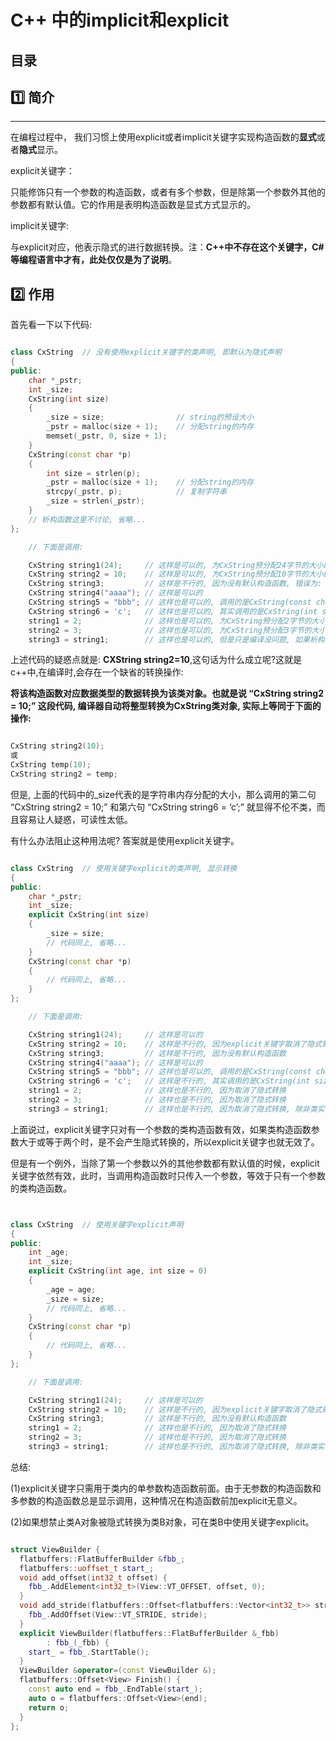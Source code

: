 # C++ 中的implicit和explicit

<h2>
目录
</h2>



## :one: 简介

---

在编程过程中， 我们习惯上使用explicit或者implicit关键字实现构造函数的**显式**或者**隐式**显示。


explicit关键字：

只能修饰只有一个参数的构造函数，或者有多个参数，但是除第一个参数外其他的参数都有默认值。它的作用是表明构造函数是显式方式显示的。

implicit关键字:

与explicit对应，他表示隐式的进行数据转换。注：<strong>C++中不存在这个关键字，C#等编程语言中才有，此处仅仅是为了说明</strong>。


## :two: 作用

首先看一下以下代码:

```C++

class CxString  // 没有使用explicit关键字的类声明, 即默认为隐式声明  
{  
public:  
    char *_pstr;  
    int _size;  
    CxString(int size)  
    {  
        _size = size;                // string的预设大小  
        _pstr = malloc(size + 1);    // 分配string的内存  
        memset(_pstr, 0, size + 1);  
    }  
    CxString(const char *p)  
    {  
        int size = strlen(p);  
        _pstr = malloc(size + 1);    // 分配string的内存  
        strcpy(_pstr, p);            // 复制字符串  
        _size = strlen(_pstr);  
    }  
    // 析构函数这里不讨论, 省略...  
};  

    // 下面是调用:

    CxString string1(24);     // 这样是可以的, 为CxString预分配24字节的大小的内存  
    CxString string2 = 10;    // 这样是可以的, 为CxString预分配10字节的大小的内存  
    CxString string3;         // 这样是不行的, 因为没有默认构造函数, 错误为: “CxString”: 没有合适的默认构造函数可用  
    CxString string4("aaaa"); // 这样是可以的  
    CxString string5 = "bbb"; // 这样也是可以的, 调用的是CxString(const char *p)  
    CxString string6 = 'c';   // 这样也是可以的, 其实调用的是CxString(int size), 且size等于'c'的ascii码  
    string1 = 2;              // 这样也是可以的, 为CxString预分配2字节的大小的内存  
    string2 = 3;              // 这样也是可以的, 为CxString预分配3字节的大小的内存  
    string3 = string1;        // 这样也是可以的, 但是只是编译没问题, 如果析构函数里用free释放_pstr内存指针的时候可能会报错, 完整的代码必须重载运算符"=", 并在其中处理内存释放

```

上述代码的疑惑点就是: **CXString string2=10**,这句话为什么成立呢?这就是c++中,在编译时,会存在一个缺省的转换操作:

<strong>将该构造函数对应数据类型的数据转换为该类对象。也就是说 “CxString string2 = 10;” 这段代码, 编译器自动将整型转换为CxString类对象, 实际上等同于下面的操作:</strong>

```C++

CxString string2(10);  
或  
CxString temp(10);  
CxString string2 = temp; 

```

但是, 上面的代码中的_size代表的是字符串内存分配的大小，那么调用的第二句 “CxString string2 = 10;” 和第六句 “CxString string6 = ‘c’;” 就显得不伦不类，而且容易让人疑惑，可读性太低。



有什么办法阻止这种用法呢? 答案就是使用explicit关键字。

```C++

class CxString  // 使用关键字explicit的类声明, 显示转换  
{  
public:  
    char *_pstr;  
    int _size;  
    explicit CxString(int size)  
    {  
        _size = size;  
        // 代码同上, 省略...  
    }  
    CxString(const char *p)  
    {  
        // 代码同上, 省略...  
    }  
};  

    // 下面是调用:  

    CxString string1(24);     // 这样是可以的  
    CxString string2 = 10;    // 这样是不行的, 因为explicit关键字取消了隐式转换  
    CxString string3;         // 这样是不行的, 因为没有默认构造函数  
    CxString string4("aaaa"); // 这样是可以的  
    CxString string5 = "bbb"; // 这样也是可以的, 调用的是CxString(const char *p)  
    CxString string6 = 'c';   // 这样是不行的, 其实调用的是CxString(int size), 且size等于'c'的ascii码, 但explicit关键字取消了隐式转换  
    string1 = 2;              // 这样也是不行的, 因为取消了隐式转换  
    string2 = 3;              // 这样也是不行的, 因为取消了隐式转换  
    string3 = string1;        // 这样也是不行的, 因为取消了隐式转换, 除非类实现操作符"="的重载  

```

上面说过，explicit关键字只对有一个参数的类构造函数有效，如果类构造函数参数大于或等于两个时，是不会产生隐式转换的，所以explicit关键字也就无效了。

但是有一个例外，当除了第一个参数以外的其他参数都有默认值的时候，explicit关键字依然有效，此时，当调用构造函数时只传入一个参数，等效于只有一个参数的类构造函数。


```C++


class CxString  // 使用关键字explicit声明  
{  
public:  
    int _age;  
    int _size;  
    explicit CxString(int age, int size = 0)  
    {  
        _age = age;  
        _size = size;  
        // 代码同上, 省略...  
    }  
    CxString(const char *p)  
    {  
        // 代码同上, 省略...  
    }  
};  

    // 下面是调用:  

    CxString string1(24);     // 这样是可以的  
    CxString string2 = 10;    // 这样是不行的, 因为explicit关键字取消了隐式转换  
    CxString string3;         // 这样是不行的, 因为没有默认构造函数  
    string1 = 2;              // 这样也是不行的, 因为取消了隐式转换  
    string2 = 3;              // 这样也是不行的, 因为取消了隐式转换  
    string3 = string1;        // 这样也是不行的, 因为取消了隐式转换, 除非类实现操作符"="的重载  


```


总结:

(1)explicit关键字只需用于类内的单参数构造函数前面。由于无参数的构造函数和多参数的构造函数总是显示调用，这种情况在构造函数前加explicit无意义。

(2)如果想禁止类A对象被隐式转换为类B对象，可在类B中使用关键字explicit。

```C++

struct ViewBuilder {
  flatbuffers::FlatBufferBuilder &fbb_;
  flatbuffers::uoffset_t start_;
  void add_offset(int32_t offset) {
    fbb_.AddElement<int32_t>(View::VT_OFFSET, offset, 0);
  }
  void add_stride(flatbuffers::Offset<flatbuffers::Vector<int32_t>> stride) {
    fbb_.AddOffset(View::VT_STRIDE, stride);
  }
  explicit ViewBuilder(flatbuffers::FlatBufferBuilder &_fbb)
        : fbb_(_fbb) {
    start_ = fbb_.StartTable();
  }
  ViewBuilder &operator=(const ViewBuilder &);
  flatbuffers::Offset<View> Finish() {
    const auto end = fbb_.EndTable(start_);
    auto o = flatbuffers::Offset<View>(end);
    return o;
  }
};

```